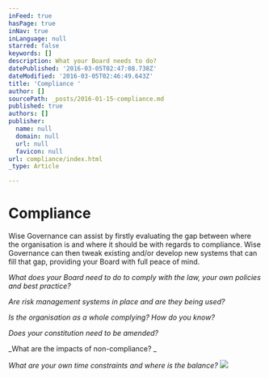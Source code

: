 ```yaml
---
inFeed: true
hasPage: true
inNav: true
inLanguage: null
starred: false
keywords: []
description: What your Board needs to do?
datePublished: '2016-03-05T02:47:08.738Z'
dateModified: '2016-03-05T02:46:49.643Z'
title: 'Compliance '
author: []
sourcePath: _posts/2016-01-15-compliance.md
published: true
authors: []
publisher:
  name: null
  domain: null
  url: null
  favicon: null
url: compliance/index.html
_type: Article

---
```

# Compliance 

Wise Governance can assist by firstly evaluating the gap between where
the organisation is and where it should be with regards to compliance. Wise
Governance can then tweak existing and/or develop new systems that can fill
that gap, providing your Board with full peace of mind.

_What does your Board need to do to comply with the law, your own policies
and best practice?_

_Are risk management systems in place and are they being used?_

_Is the organisation as a whole complying? How do you know?_

_Does your constitution need to be amended?_

_What are the impacts of non-compliance? _

_What are your own time constraints and where is the balance?_
![](https://the-grid-user-content.s3-us-west-2.amazonaws.com/8cf1af9d-5395-4bb9-acd7-111f42fa04c1.png)
